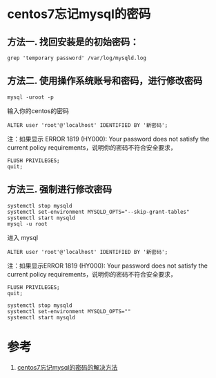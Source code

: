 # centos7忘记mysql的密码
## 方法一. 找回安装是的初始密码：

```
grep 'temporary password' /var/log/mysqld.log
```

## 方法二. 使用操作系统账号和密码，进行修改密码

```
mysql -uroot -p
```

输入你的centos的密码

```
ALTER user 'root'@'localhost' IDENTIFIED BY '新密码';
```

注：如果显示 ERROR 1819 (HY000): Your password does not satisfy the current policy requirements，说明你的密码不符合安全要求，

```
FLUSH PRIVILEGES;
quit;
```

## 方法三. 强制进行修改密码

```
systemctl stop mysqld
systemctl set-environment MYSQLD_OPTS="--skip-grant-tables"
systemctl start mysqld
mysql -u root
```

进入 mysql

```
ALTER user 'root'@'localhost' IDENTIFIED BY '新密码';
```

注：如果显示ERROR 1819 (HY000): Your password does not satisfy the current policy requirements，说明你的密码不符合安全要求，

```
FLUSH PRIVILEGES;
quit;
```

```
systemctl stop mysqld
systemctl set-environment MYSQLD_OPTS=""
systemctl start mysqld
```
# 参考
1. [centos7忘记mysql的密码的解决方法](https://www.2cto.com/database/201809/778139.html)
